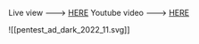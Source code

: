 
Live view                  ---> [HERE](https://orange-cyberdefense.github.io/ocd-mindmaps/img/pentest_ad_dark_2022_11.svg)
Youtube video          ---> [HERE](https://www.youtube.com/watch?v=aZsysS4BaTs&t=4s)

![[pentest_ad_dark_2022_11.svg]]